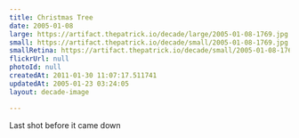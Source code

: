 ```yaml
---
title: Christmas Tree
date: 2005-01-08
large: https://artifact.thepatrick.io/decade/large/2005-01-08-1769.jpg
small: https://artifact.thepatrick.io/decade/small/2005-01-08-1769.jpg
smallRetina: https://artifact.thepatrick.io/decade/small/2005-01-08-1769@2x.jpg
flickrUrl: null
photoId: null
createdAt: 2011-01-30 11:07:17.511741
updatedAt: 2005-01-23 03:24:05
layout: decade-image

---
```

Last shot before it came down
